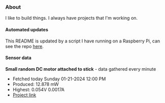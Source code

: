 ### About
I like to build things. I always have projects that I'm working on.

#### Automated updates
This README is updated by a script I have running on a Raspberry Pi, can see the repo [here](https://github.com/jdc-cunningham/raspi-git-repo-updater).

#### Sensor data


**Small random DC motor attached to stick** - data gathered every minute
- Fetched today Sunday 01-21-2024 12:00 PM
- Produced: 12.878 mW
- Highest: 0.054V 0.0017A
- [Project link](https://github.com/jdc-cunningham/turbine-raspi)
